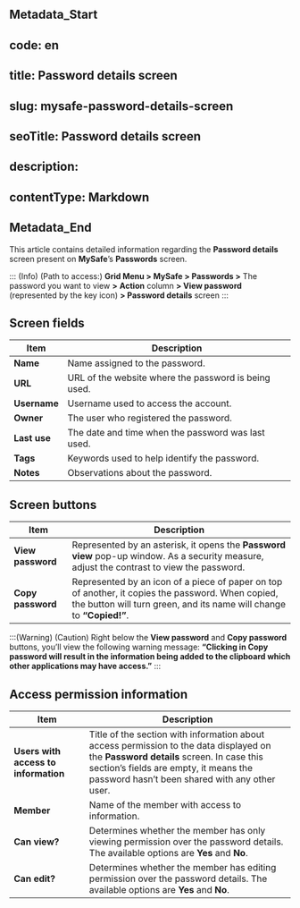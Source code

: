 ## Metadata_Start 
## code: en
## title: Password details screen 
## slug: mysafe-password-details-screen 
## seoTitle: Password details screen 
## description:  
## contentType: Markdown 
## Metadata_End
This article contains detailed information regarding the **Password details** screen present on **MySafe**’s **Passwords** screen.

::: (Info) (Path to access:)
**Grid Menu > MySafe > Passwords >** The password you want to view **>** **Action** column **> View password** (represented by the key icon) **> Password details** screen
:::

## Screen fields

| Item | Description |
| --- | --- |
| **Name** | Name assigned to the password. |
| **URL** | URL of the website where the password is being used. |
| **Username** | Username used to access the account. |
| **Owner** | The user who registered the password. |
| **Last use** | The date and time when the password was last used. |
| **Tags** | Keywords used to help identify the password. |
| **Notes** | Observations about the password. |

## Screen buttons


| Item | Description |
| --- | --- |
| **View password** | Represented by an asterisk, it opens the **Password view** pop-up window.  As a security measure, adjust the contrast to view the password. |
| **Copy password** | Represented by an icon of a piece of paper on top of another, it copies the password. When copied, the button will turn green, and its name will change to **“Copied!”**. |

:::(Warning) (Caution)
Right below the **View password** and **Copy password** buttons, you’ll view the following warning message: **“Clicking in Copy password will result in the information being added to the clipboard which other applications may have access.”**
:::

## Access permission information


| Item | Description |
| --- | --- |
| **Users with access to information** | Title of the section with information about access permission to the data displayed on the **Password details** screen. In case this section’s fields are empty, it means the password hasn’t been shared with any other user.|
| **Member** | Name of the member with access to information. |
| **Can view?** | Determines whether the member has only viewing permission over the password details. The available options are **Yes** and **No**. |
| **Can edit?** | Determines whether the member has editing permission over the password details. The available options are **Yes** and **No**. |